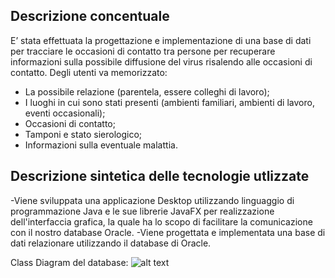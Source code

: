 ## Descrizione concentuale
E’ stata effettuata la progettazione e implementazione di una base di dati per tracciare le occasioni di contatto tra persone per recuperare informazioni sulla possibile diffusione del virus risalendo alle occasioni di contatto.
Degli utenti va memorizzato:
-	La possibile relazione (parentela, essere colleghi di lavoro);
-	I luoghi in cui sono stati presenti (ambienti familiari, ambienti di lavoro, eventi occasionali);
-	Occasioni di contatto;
-	Tamponi e stato sierologico;
-	Informazioni sulla eventuale malattia.

## Descrizione sintetica delle tecnologie utlizzate
-Viene sviluppata una applicazione Desktop utilizzando linguaggio di programmazione Java e le sue librerie JavaFX per realizzazione dell'interfaccia grafica, la quale ha lo scopo di facilitare
la comunicazione con il nostro database Oracle.
-Viene progettata e implementata una base di dati relazionare utilizzando il database di Oracle.

Class Diagram del database:
![alt text](https://github.com/KieeRt/DB-pandemia/tree/main/Documentazione/database.jpg?raw=true)
